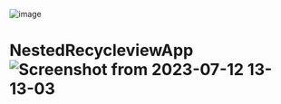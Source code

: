 ![image](https://github.com/clinton263/NestedRecycleviewApp/assets/102696952/4dfa7475-8690-42fd-b578-5a375fc8adb7)
# NestedRecycleviewApp![Screenshot from 2023-07-12 13-13-03](https://github.com/clinton263/NestedRecycleviewApp/assets/102696952/9c682079-8998-473b-a5ef-23f12c2554d2)
